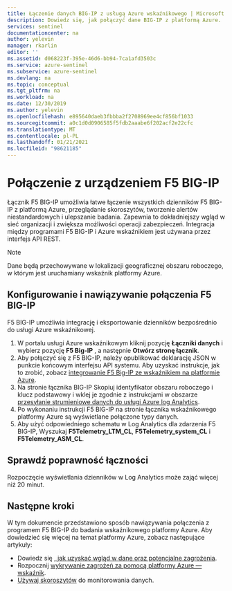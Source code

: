 ```yaml
---
title: Łączenie danych BIG-IP z usługą Azure wskaźnikowego | Microsoft Docs
description: Dowiedz się, jak połączyć dane BIG-IP z platformą Azure.
services: sentinel
documentationcenter: na
author: yelevin
manager: rkarlin
editor: ''
ms.assetid: d068223f-395e-46d6-bb94-7ca1afd3503c
ms.service: azure-sentinel
ms.subservice: azure-sentinel
ms.devlang: na
ms.topic: conceptual
ms.tgt_pltfrm: na
ms.workload: na
ms.date: 12/30/2019
ms.author: yelevin
ms.openlocfilehash: e895640daeb3fbbba2f2708969ee4cf856bf1033
ms.sourcegitcommit: a0c1d0d0906585f5fdb2aaabe6f202acf2e22cfc
ms.translationtype: MT
ms.contentlocale: pl-PL
ms.lasthandoff: 01/21/2021
ms.locfileid: "98621185"
---
```

# <a name="connect-your-f5-big-ip-appliance"></a>Połączenie z urządzeniem F5 BIG-IP 

Łącznik F5 BIG-IP umożliwia łatwe łączenie wszystkich dzienników F5 BIG-IP z platformą Azure, przeglądanie skoroszytów, tworzenie alertów niestandardowych i ulepszanie badania. Zapewnia to dokładniejszy wgląd w sieć organizacji i zwiększa możliwości operacji zabezpieczeń. Integracja między programami F5 BIG-IP i Azure wskaźnikiem jest używana przez interfejs API REST.

> [!NOTE]
> Dane będą przechowywane w lokalizacji geograficznej obszaru roboczego, w którym jest uruchamiany wskaźnik platformy Azure.

## <a name="configure-and-connect-f5-big-ip"></a>Konfigurowanie i nawiązywanie połączenia F5 BIG-IP 

F5 BIG-IP umożliwia integrację i eksportowanie dzienników bezpośrednio do usługi Azure wskaźnikowej.

1. W portalu usługi Azure wskaźnikowym kliknij pozycję **Łączniki danych** i wybierz pozycję **F5 Big-IP** , a następnie **Otwórz stronę łącznik**. 
1. Aby połączyć się z F5 BIG-IP, należy opublikować deklarację JSON w punkcie końcowym interfejsu API systemu. Aby uzyskać instrukcje, jak to zrobić, zobacz [integrowanie F5 Big-IP ze wskaźnikiem na platformie Azure](https://devcentral.f5.com/s/articles/Integrating-the-F5-BIGIP-with-Azure-Sentinel).
8. Na stronie łącznika BIG-IP Skopiuj identyfikator obszaru roboczego i klucz podstawowy i wklej je zgodnie z instrukcjami w obszarze [przesyłanie strumieniowe danych do usługi Azure log Analytics](https://devcentral.f5.com/s/articles/Integrating-the-F5-BIGIP-with-Azure-Sentinel#streaming-data-to-azure-log-analytics).
1. Po wykonaniu instrukcji F5 BIG-IP na stronie łącznika wskaźnikowego platformy Azure są wyświetlane połączone typy danych.
1. Aby użyć odpowiedniego schematu w Log Analytics dla zdarzenia F5 BIG-IP, Wyszukaj **F5Telemetry_LTM_CL**, **F5Telemetry_system_CL** i **F5Telemetry_ASM_CL**.


## <a name="validate-connectivity"></a>Sprawdź poprawność łączności

Rozpoczęcie wyświetlania dzienników w Log Analytics może zająć więcej niż 20 minut. 



## <a name="next-steps"></a>Następne kroki
W tym dokumencie przedstawiono sposób nawiązywania połączenia z programem F5 BIG-IP do badania wskaźnikowego platformy Azure. Aby dowiedzieć się więcej na temat platformy Azure, zobacz następujące artykuły:
- Dowiedz się [, jak uzyskać wgląd w dane oraz potencjalne zagrożenia](quickstart-get-visibility.md).
- Rozpocznij [wykrywanie zagrożeń za pomocą platformy Azure — wskaźnik](tutorial-detect-threats-built-in.md).
- [Używaj skoroszytów](tutorial-monitor-your-data.md) do monitorowania danych.


